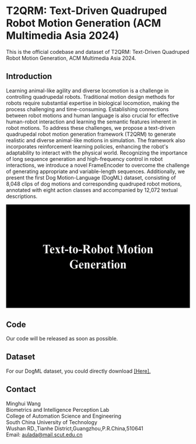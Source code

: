# T2QRM: Text-Driven Quadruped Robot Motion Generation (ACM Multimedia Asia 2024)

This is the official codebase and dataset of T2QRM: Text-Driven Quadruped Robot Motion Generation, ACM Multimedia Asia 2024.



## Introduction
Learning animal-like agility and diverse locomotion is a challenge in controlling quadrupedal robots. 
Traditional motion design methods for robots require substantial expertise in biological locomotion, 
making the process challenging and time-consuming. Establishing connections between robot motions and human language is 
also crucial for effective human-robot interaction and learning the semantic features inherent in robot motions. 
To address these challenges, we propose a text-driven quadrupedal robot motion generation framework (T2QRM) to 
generate realistic and diverse animal-like motions in simulation. The framework also incorporates reinforcement learning 
policies, enhancing the robot's adaptability to interact with the physical world. 
Recognizing the importance of long sequence generation and high-frequency control in robot interactions, 
we introduce a novel FrameEncoder to overcome the challenge of generating appropriate and variable-length sequences. 
Additionally, we present the first Dog Motion-Language (DogML) dataset, 
consisting of 8,048 clips of dog motions and corresponding quadruped robot motions, 
annotated with eight action classes and accompanied by 12,072 textual descriptions.

![DEMO](demo/demo.gif)

## Code
Our code will be released as soon as possible.

## Dataset
For our DogML dataset, you could directly download [[Here].](https://drive.google.com/drive/folders/1kMlJPIM0vNosFU3SN_K3F0X1dH1RzgL8?usp=sharing)

## Contact
Minghui Wang \
Biometrics and Intelligence Perception Lab \
College of Automation Science and Engineering \
South China University of Technology \
Wushan RD.,Tianhe District,Guangzhou,P.R.China,510641 \
Email: aulada@mail.scut.edu.cn